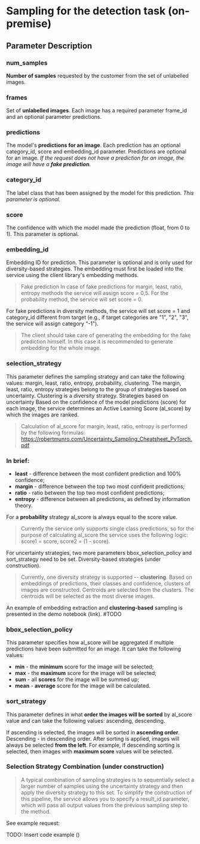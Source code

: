 # Sampling for the detection task (on-premise)
## Parameter Description

### num_samples

**Number of samples** requested by the customer from the set of unlabelled images.

### frames

Set of **unlabelled images**. Each image has a required parameter frame_id and an optional parameter predictions.
### predictions

The model's **predictions for an image**. Each prediction has an optional category_id, score and embedding_id parameter. Predictions are optional for an image. 
_If the request does not have a prediction for an image, the image will have a **fake prediction**._

### category_id

The label class that has been assigned by the model for this prediction.
_This parameter is optional._ 

### score
The confidence with which the model made the prediction (float, from 0 to 1). This parameter is optional. 
### embedding_id
Embedding ID for prediction.  This parameter is optional and is only used for diversity-based strategies. The embedding must first be loaded into the service using the client library's embedding methods.
> Fake prediction
In case of fake predictions for margin, least, ratio, entropy methods the service will assign score = 0,5. For the probability method, the service will set score = 0. 

For fake predictions in diversity methods, the service will set score = 1 and category_id different from target (e.g., if target categories are "1", "2", "3", the service will assign category "-1"). 

> The client should take care of generating the embedding for the fake prediction himself. In this case it is recommended to generate embedding for the whole image.

### selection_strategy

This parameter defines the sampling strategy and can take the following values: margin, least, ratio, entropy, probability, clustering. The margin, least, ratio, entropy strategies belong to the group of strategies based on uncertainty. Clustering is a diversity strategy.
Strategies based on uncertainty
Based on the confidence of the model predictions (score) for each image, the service determines an Active Learning Score (al_score) by which the images are ranked.

> Calculation of al_score for margin, least, ratio, entropy is performed by the following formulas: https://robertmunro.com/Uncertainty_Sampling_Cheatsheet_PyTorch.pdf  

### In brief:
* **least** - difference between the most confident prediction and 100% confidence;
* **margin** - difference between the top two most confident predictions;
* **ratio**  - ratio between the top two most confident predictions;
* **entropy** - difference between all predictions, as defined by information theory.

For a **probability** strategy al_score is always equal to the score value.

> Currently the service only supports single class predictions, so for the purpose of calculating al_score the service uses the following logic: score1 = score, score2 = (1 - score).

For uncertainty strategies, two more parameters bbox_selection_policy and sort_strategy need to be set.
Diversity-based strategies (under construction).
> Currently, one diversity strategy is supported -- **clustering**. Based on embeddings of predictions, their classes and confidence, clusters of images are constructed. Centroids are selected from the clusters. The centroids will be selected as the most diverse images. 

An example of embedding extraction and **clustering-based** sampling is presented in the demo notebook (link). #TODO

### bbox_selection_policy

This parameter specifies how al_score will be aggregated if multiple predictions have been submitted for an image. It can take the following values:
* **min** - the **minimum** score for the image will be selected;
* **max** - the **maximum** score for the image will be selected; 
* **sum** - all **scores** for the image will be summed up;
* **mean** - **average** score for the image will be calculated.

### sort_strategy

This parameter defines in what **order the images will be sorted** by al_score value and can take the following values: ascending, descending.

If ascending is selected, the images will be sorted in **ascending order**. Descending - in descending order.
After sorting is applied, images will always be selected **from the left**. For example, if descending sorting is selected, then images with **maximum score** values will be selected.

### Selection Strategy Combination (under construction)
> A typical combination of sampling strategies is to sequentially select a larger number of samples using the uncertainty strategy and then apply the diversity strategy to this set. To simplify the construction of this pipeline, the service allows you to specify a result_id parameter, which will pass all output values from the previous sampling step to the method.

See example request:

TODO: Insert code example ()


